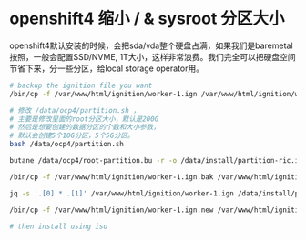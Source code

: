# openshift4 缩小 / & sysroot 分区大小

openshift4默认安装的时候，会把sda/vda整个硬盘占满，如果我们是baremetal按照，一般会配置SSD/NVME, 1T大小，这样非常浪费。我们完全可以把硬盘空间节省下来，分一些分区，给local storage operator用。

```bash
# backup the ignition file you want
/bin/cp -f /var/www/html/ignition/worker-1.ign /var/www/html/ignition/worker-1.ign.bak

# 修改 /data/ocp4/partition.sh ，
# 主要是修改里面的root分区大小，默认是200G
# 然后是想要创建的数据分区的个数和大小参数，
# 默认会创建5个10G分区，5个5G分区。
bash /data/ocp4/partition.sh

butane /data/ocp4/root-partition.bu -r -o /data/install/partition-ric.ign

/bin/cp -f /var/www/html/ignition/worker-1.ign.bak /var/www/html/ignition/worker-1.ign

jq -s '.[0] * .[1]' /var/www/html/ignition/worker-1.ign /data/install/partition-ric.ign | jq -c . > /var/www/html/ignition/worker-1.ign.new

/bin/cp -f /var/www/html/ignition/worker-1.ign.new /var/www/html/ignition/worker-1.ign

# then install using iso

```